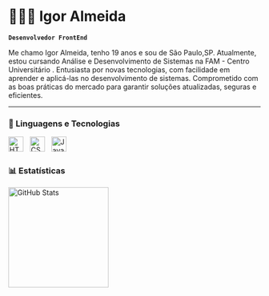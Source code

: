 # 👩🏻‍💻 Igor Almeida

**`Desenvolvedor FrontEnd`**

Me chamo Igor Almeida, tenho 19 anos e sou de São Paulo,SP. Atualmente, estou cursando Análise e Desenvolvimento de Sistemas na FAM - Centro Universitário
. Entusiasta por novas tecnologias, com facilidade em aprender e aplicá-las no desenvolvimento de sistemas. Comprometido com as boas práticas do mercado para garantir soluções atualizadas, seguras e eficientes.

---

### 🤖 Linguagens e Tecnologias

<img 
    align="left" 
    alt="HTML"
    title="HTML" 
    width="30px" 
    style="padding-right: 10px;" 
    src="https://cdn.jsdelivr.net/gh/devicons/devicon@latest/icons/html5/html5-original.svg" 
/>
<img 
    align="left" 
    alt="CSS" 
    title="CSS"
    width="30px" 
    style="padding-right: 10px;" 
    src="https://cdn.jsdelivr.net/gh/devicons/devicon@latest/icons/css3/css3-original.svg" 
/>
<img 
    align="left" 
    alt="JavaScript" 
    title="JavaScript"
    width="30px" 
    style="padding-right: 10px;" 
    src="https://cdn.jsdelivr.net/gh/devicons/devicon@latest/icons/javascript/javascript-original.svg" 
/>

<br/>
<br/>

### 📊 Estatísticas

<p>
  <img 
    align="left" 
    alt="GitHub Stats" 
    height="200" 
    style="padding-right: 10px;" 
    src="https://github-readme-stats.vercel.app/api?username=o-igoralmeida&show_icons=true&theme=tokyonight&include_all_commits=true&locale=pt-br" 
  />


</p>
